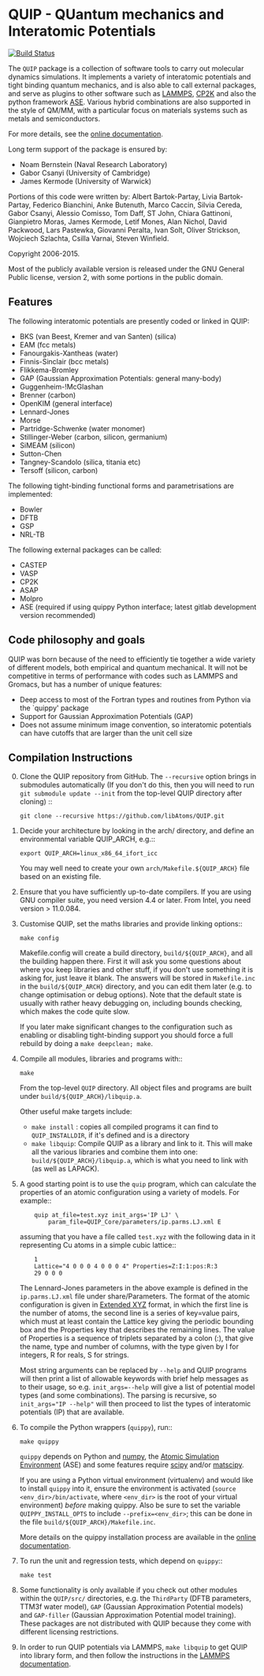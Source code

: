 # QUIP - QUantum mechanics and Interatomic Potentials

[![Build Status](https://travis-ci.org/libAtoms/QUIP.svg?branch=public)](https://travis-ci.org/libAtoms/QUIP)

The `QUIP` package is a collection of software tools to carry out
molecular dynamics simulations. It implements a variety of interatomic
potentials and tight binding quantum mechanics, and is also able to
call external packages, and serve as plugins to other software such as
[LAMMPS](http://lammps.sandia.gov), [CP2K](http://www.cp2k.org) 
and also the python framework [ASE](https://wiki.fysik.dtu.dk/ase).
Various hybrid combinations are also supported in the style of QM/MM,
with a particular focus on materials systems such as metals and
semiconductors.

For more details, see the [online documentation](http://libatoms.github.io/QUIP).

Long term support of the package is ensured by:
 - Noam Bernstein (Naval Research Laboratory)
 - Gabor Csanyi (University of Cambridge)
 - James Kermode (University of Warwick)

Portions of this code were written by: Albert Bartok-Partay, Livia
Bartok-Partay, Federico Bianchini, Anke Butenuth, Marco Caccin,
Silvia Cereda, Gabor Csanyi, Alessio Comisso, Tom Daff, ST John,
Chiara Gattinoni, Gianpietro Moras, James Kermode, Letif Mones,
Alan Nichol, David Packwood, Lars Pastewka, Giovanni Peralta, Ivan
Solt, Oliver Strickson, Wojciech Szlachta, Csilla Varnai, Steven
Winfield.

Copyright 2006-2015.

Most of the publicly available version is released under the GNU
General Public license, version 2, with some portions in the public
domain.

## Features

The following interatomic potentials are presently coded or linked in QUIP:

 - BKS (van Beest, Kremer and van Santen) (silica)
 - EAM (fcc metals)
 - Fanourgakis-Xantheas (water)
 - Finnis-Sinclair (bcc metals)
 - Flikkema-Bromley
 - GAP (Gaussian Approximation Potentials: general many-body)
 - Guggenheim-!McGlashan
 - Brenner (carbon)
 - OpenKIM (general interface)
 - Lennard-Jones
 - Morse
 - Partridge-Schwenke (water monomer)
 - Stillinger-Weber (carbon, silicon, germanium)
 - SiMEAM (silicon)
 - Sutton-Chen
 - Tangney-Scandolo (silica, titania etc)
 - Tersoff (silicon, carbon)

The following tight-binding functional forms and parametrisations are implemented:

 - Bowler
 - DFTB
 - GSP
 - NRL-TB

The following external packages can be called:

 - CASTEP
 - VASP
 - CP2K
 - ASAP
 - Molpro
 - ASE (required if using quippy Python interface; latest gitlab development version recommended)

## Code philosophy and goals

QUIP was born because of the need to efficiently tie together a wide
variety of different models, both empirical and quantum mechanical. It
will not be competitive in terms of performance with codes such as LAMMPS
and Gromacs, but has a number of unique features: 

- Deep access to most of the Fortran types and routines from Python via the `quippy' package
- Support for Gaussian Approximation Potentials (GAP)
- Does not assume minimum image convention, so interatomic potentials can have cutoffs that are larger than the unit cell size


## Compilation Instructions

0.  Clone the QUIP repository from GitHub. The ``--recursive`` option
    brings in submodules automatically (If you don't do this, then
    you will need to run ``git submodule update --init``
    from the top-level QUIP directory after cloning) ::

		git clone --recursive https://github.com/libAtoms/QUIP.git

1.  Decide your architecture by looking in the arch/ directory, and
    define an environmental variable QUIP_ARCH, e.g.::
    
		export QUIP_ARCH=linux_x86_64_ifort_icc
    
    You may well need to create your own
    `arch/Makefile.${QUIP_ARCH}` file based on an existing file.
    
2.  Ensure that you have sufficiently up-to-date compilers. If you are
    using GNU compiler suite, you need version 4.4 or later. From
    Intel, you need version > 11.0.084.
    
3.  Customise QUIP, set the maths libraries and provide linking options::
    
		make config
    
    Makefile.config will create a build directory, `build/${QUIP_ARCH}`,
    and all the building happen there. First it will ask you some
    questions about where you keep libraries and other stuff, if you
    don't use something it is asking for, just leave it blank. The
    answers will be stored in `Makefile.inc` in the `build/${QUIP_ARCH}`
    directory, and you can edit them later (e.g. to change optimisation
    or debug options).  Note that the default state is usually with
    rather heavy debugging on, including bounds checking, which makes
    the code quite slow.
    
    If you later make significant changes to the configuration such as
    enabling or disabling tight-binding support you should force a
    full rebuild by doing a `make deepclean; make`.
    
4.  Compile all modules, libraries and programs with::
    
		make

	From the top-level `QUIP` directory. All object files and programs
    are built under `build/${QUIP_ARCH}/libquip.a`.

    Other useful make targets include:

	- `make install` : copies all compiled programs it can find to
		`QUIP_INSTALLDIR`, if it's defined and is a directory
	- `make libquip`:   Compile QUIP as a library and link to it. 
	  This will make all the various libraries and combine them into one:
	  `build/${QUIP_ARCH}/libquip.a`, which is what you need to link with
	  (as well as LAPACK).
    
5.  A good starting point is to use the `quip` program, which can 
    calculate the properties of an atomic configuration using a
    variety of models. For example::
    
    		quip at_file=test.xyz init_args='IP LJ' \
    			param_file=QUIP_Core/parameters/ip.parms.LJ.xml E
    
    assuming that you have a file called `test.xyz` with the following
    data in it representing Cu atoms in a simple cubic lattice::
    
    		1
    		Lattice="4 0 0 0 4 0 0 0 4" Properties=Z:I:1:pos:R:3
    		29 0 0 0 
    		
    The Lennard-Jones parameters in the above example is defined in the
    `ip.parms.LJ.xml` file under share/Parameters. The format of the atomic
    configuration is given in [Extended XYZ](http://libatoms.github.io/QUIP/io.html#extendedxyz)
    format, in which the first line is the number of atoms, the second line
    is a series of key=value pairs, which must at least contain the Lattice
    key giving the periodic bounding box and the Properties key that
    describes the remaining lines. The value of Properties is a sequence of
    triplets separated by a colon (:), that give the name, type and number
    of columns, with the type given by I for integers, R for reals, S for
    strings. 
    
    Most string arguments can be replaced by `--help` and QUIP programs
    will  then print  a  list  of allowable  keywords  with brief  help
    messages as to their usage,  so e.g. `init_args=--help` will give a
    list of potential model  types (and some combinations). The parsing
    is recursive,  so `init_args="IP --help"`  will then proceed  to list
    the types of interatomic potentials (IP) that are available.

6.  To compile the Python wrappers (`quippy`), run::

		make quippy

	`quippy` depends on Python and [numpy](http://www.numpy.org), the
	[Atomic Simulation Environment](https://wiki.fysik.dtu.dk/ase/)
	(ASE) and some features require [scipy](http://www.scipy.org)
	and/or [matscipy](https://github.com/libAtoms/matscipy).

    If you are using a Python virtual environment (virtualenv) and would
    like to install `quippy` into it, ensure the environment is activated
    (`source <env_dir>/bin/activate`, where `<env_dir>` is the root of your
    virtual environment) _before_ making quippy.  Also be sure to set the
    variable `QUIPPY_INSTALL_OPTS` to include `--prefix=<env_dir>`; this
    can be done in the file `build/${QUIP_ARCH}/Makefile.inc`.
	
	More details on the quippy installation process are available in
	the [online documentation](http://libatoms.github.io/QUIP/).

7.  To run the unit and regression tests, which depend on `quippy`::

		make test
    
8.  Some functionality is only available if you check out other
	modules within the `QUIP/src/` directories, e.g. the `ThirdParty`
	(DFTB parameters, TTM3f water model), `GAP` (Gaussian
	Approximation Potential models) and `GAP-filler` (Gaussian
	Approximation Potential model training). These packages are
	not distributed with QUIP because they come with different licensing 
	restrictions. 

9.  In order to run QUIP potentials via LAMMPS, `make libquip` to get QUIP into
        library form, and then follow the instructions in the 
        [LAMMPS documentation](http://lammps.sandia.gov/doc/pair_quip.html). 
